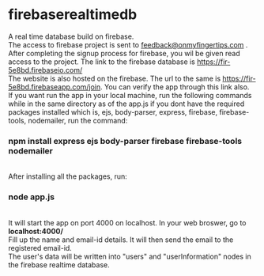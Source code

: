 # firebaserealtimedb
A real time database build on firebase.<br/>
The access to firebase project is sent to feedback@onmyfingertips.com . After completing the signup process for firebase, you wil be given read access to the project. The link to the firebase database is https://fir-5e8bd.firebaseio.com/<br/>
The website is also hosted on the firebase. The url to the same is https://fir-5e8bd.firebaseapp.com/join. You can verify the app through this link also.<br/>
If you want run the app in your local machine, run the following commands while in the same directory as of the app.js if you dont have the required packages installed which is, ejs, body-parser, express, firebase, firebase-tools, nodemailer, run the command:<br/>
<b><h3>npm install express ejs body-parser firebase firebase-tools nodemailer</h3></b><br/>
After installing all the packages, run:<br/><b><h3> node app.js </h3></b><br/>
It will start the app on port 4000 on localhost.
In your web broswer, go to <strong>localhost:4000/</strong><br/>
Fill up the name and email-id details. It will then send the email to the registered email-id.<br/>
The user's data will be written into "users" and "userInformation" nodes in the firebase realtime database.
